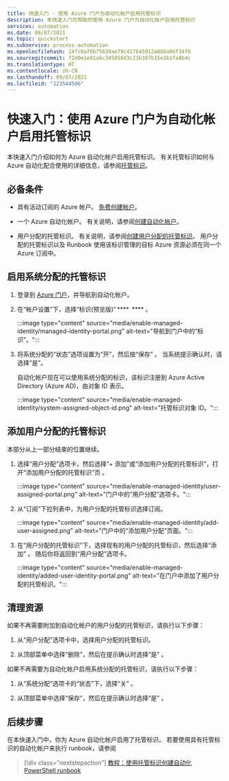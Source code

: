 ```yaml
---
title: 快速入门 - 使用 Azure 门户为自动化帐户启用托管标识
description: 本快速入门可帮助你使用 Azure 门户为自动化帐户启用托管标识
services: automation
ms.date: 09/07/2021
ms.topic: quickstart
ms.subservice: process-automation
ms.openlocfilehash: 14fc0af0b75639ae79c417645912a868a0df34f6
ms.sourcegitcommit: f2d0e1e91a6c345858d3c21b387b15e3b1fa8b4c
ms.translationtype: HT
ms.contentlocale: zh-CN
ms.lasthandoff: 09/07/2021
ms.locfileid: "123544506"
---
```

# <a name="quickstart-enable-managed-identities-for-your-automation-account-using-the-azure-portal"></a>快速入门：使用 Azure 门户为自动化帐户启用托管标识

本快速入门介绍如何为 Azure 自动化帐户启用托管标识。 有关托管标识如何与 Azure 自动化配合使用的详细信息，请参阅[托管标识](../automation-security-overview.md#managed-identities-preview)。

## <a name="prerequisites"></a>必备条件

- 具有活动订阅的 Azure 帐户。 [免费创建帐户](https://azure.microsoft.com/free/?WT.mc_id=A261C142F)。

- 一个 Azure 自动化帐户。 有关说明，请参阅[创建自动化帐户](create-account-portal.md)。

- 用户分配的托管标识。 有关说明，请参阅[创建用户分配的托管标识](../../active-directory/managed-identities-azure-resources/how-to-manage-ua-identity-portal.md#create-a-user-assigned-managed-identity)。 用户分配的托管标识以及 Runbook 使用该标识管理的目标 Azure 资源必须在同一个 Azure 订阅中。

## <a name="enable-system-assigned-managed-identity"></a>启用系统分配的托管标识

1. 登录到 [Azure 门户](https://portal.azure.com)，并导航到自动化帐户。

1. 在“帐户设置”下，选择“标识(预览版)” ****  **** 。

   :::image type="content" source="media/enable-managed-identity/managed-identity-portal.png" alt-text="导航到门户中的“标识”。":::

1. 将系统分配的“状态”选项设置为“开”，然后按“保存”  。 当系统提示确认时，请选择“是”。

   自动化帐户现在可以使用系统分配的标识，该标识注册到 Azure Active Directory (Azure AD)，由对象 ID 表示。

   :::image type="content" source="media/enable-managed-identity/system-assigned-object-id.png" alt-text="托管标识对象 ID。":::

## <a name="add-user-assigned-managed-identity"></a>添加用户分配的托管标识

本部分从上一部分结束的位置继续。

1. 选择“用户分配”选项卡，然后选择“+ 添加”或“添加用户分配的托管标识”，打开“添加用户分配的托管标识”页   。

   :::image type="content" source="media/enable-managed-identity/user-assigned-portal.png" alt-text="门户中的“用户分配”选项卡。":::

1. 从“订阅”下拉列表中，为用户分配的托管标识选择订阅。

   :::image type="content" source="media/enable-managed-identity/add-user-assigned.png" alt-text="门户中的“添加用户分配”页面。":::

1. 在“用户分配的托管标识”下，选择现有的用户分配的托管标识，然后选择“添加” 。 随后你将返回到“用户分配”选项卡。

   :::image type="content" source="media/enable-managed-identity/added-user-identity-portal.png" alt-text="在门户中添加了用户分配的托管标识。":::


## <a name="clean-up-resources"></a>清理资源

如果不再需要附加到自动化帐户的用户分配的托管标识，请执行以下步骤：

1. 从“用户分配”选项卡中，选择用户分配的托管标识。

1. 从顶部菜单中选择“删除”，然后在提示确认时选择“是” 。

如果不再需要为自动化帐户启用系统分配的托管标识，请执行以下步骤：

1. 从“系统分配”选项卡的“状态”下，选择“关”  。

1. 从顶部菜单中选择“保存”，然后在提示确认时选择“是” 。

## <a name="next-steps"></a>后续步骤

在本快速入门中，你为 Azure 自动化帐户启用了托管标识。 若要使用具有托管标识的自动化帐户来执行 runbook，请参阅

> [!div class="nextstepaction"]
> [教程：使用托管标识创建自动化 PowerShell runbook](../learn/powershell-runbook-managed-identity.md)